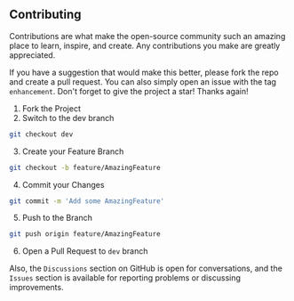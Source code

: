 ## Contributing

Contributions are what make the open-source community such an amazing place to learn, inspire, and create. Any contributions you make are greatly appreciated.

If you have a suggestion that would make this better, please fork the repo and create a pull request. You can also simply open an issue with the tag `enhancement`. Don't forget to give the project a star! Thanks again!

1. Fork the Project
2. Switch to the dev branch 
```sh
git checkout dev
```
3. Create your Feature Branch
```sh
git checkout -b feature/AmazingFeature
```
4. Commit your Changes 
```sh
git commit -m 'Add some AmazingFeature'
```
5. Push to the Branch 
```sh
git push origin feature/AmazingFeature
```
6. Open a Pull Request to `dev` branch

Also, the `Discussions` section on GitHub is open for conversations, and the `Issues` section is available for reporting problems or discussing improvements.